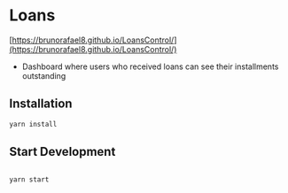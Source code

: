 # Loans

[https://brunorafael8.github.io/LoansControl/](https://brunorafael8.github.io/LoansControl/)

- Dashboard where users who received loans can see their installments outstanding

## Installation

```sh
yarn install
```

## Start Development

```sh

yarn start

```
